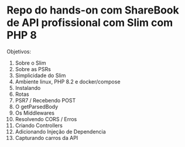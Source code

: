 # Repo do hands-on com ShareBook de API profissional com Slim com PHP 8

Objetivos:

1. Sobre o Slim
2. Sobre as PSRs
3. Simplicidade do Slim
4. Ambiente linux, PHP 8.2 e docker/compose
5. Instalando
6. Rotas
7. PSR7 / Recebendo POST
8. O getParsedBody
9. Os Middlewares
10. Resolvendo CORS / Erros
11. Criando Controllers
12. Adicionando Injeção de Dependencia
13. Capturando carros da API